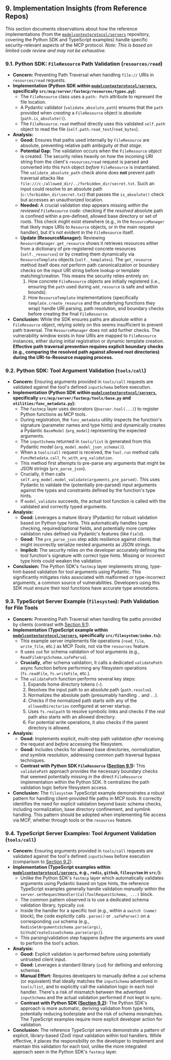 ## 9. Implementation Insights (from Reference Repos)

This section documents observations about how the reference implementations (from the [`modelcontextprotocol/servers`](https://github.com/modelcontextprotocol/servers) repository, covering the Python SDK and TypeScript examples) handle specific security-relevant aspects of the MCP protocol. *Note: This is based on limited code review and may not be exhaustive.*

### 9.1. Python SDK: `FileResource` Path Validation (`resources/read`)

-   **Concern:** Preventing Path Traversal when handling `file://` URIs in `resources/read` requests.
-   **Implementation (Python SDK within [`modelcontextprotocol/servers`](https://github.com/modelcontextprotocol/servers), specifically `src/mcp/server/fastmcp/resources/types.py`):**
    -   The `FileResource` class uses a `path: Path` attribute to represent the file location.
    -   A Pydantic validator (`validate_absolute_path`) ensures that the `path` provided when *creating* a `FileResource` object is absolute (`path.is_absolute()`).
    -   The `FileResource.read` method directly uses this validated `self.path` object to read the file (`self.path.read_text`/`read_bytes`).
-   **Analysis:**
    -   **Good:** Ensures that paths used internally by `FileResource` are absolute, preventing relative path ambiguity *at that stage*.
    -   **Potential Gap:** The validation occurs when the `FileResource` *object* is created. The security relies heavily on how the incoming URI string from the client's `resources/read` request is parsed and converted into this `Path` object *before* `FileResource` is instantiated. The `validate_absolute_path` check alone does **not** prevent path traversal attacks like `file:///c:/allowed_dir/../forbidden_dir/secret.txt`. Such an input could resolve to an absolute path (`c:\forbidden_dir\secret.txt`) that passes the `is_absolute()` check but accesses an unauthorized location.
    -   **Needed:** A crucial validation step appears missing *within the reviewed `FileResource` code*: checking if the *resolved* absolute path is confined within a pre-defined, allowed base directory or set of roots. This check might exist elsewhere (e.g., in the `ResourceManager` that likely maps URIs to `Resource` objects, or in the main request handler), but it's not evident in the `FileResource` itself.
    -   **Update (ResourceManager):** Reviewing `ResourceManager.get_resource` shows it retrieves resources either from a dictionary of pre-registered concrete resources (`self._resources`) or by creating them dynamically via `ResourceTemplate` objects (`self._templates`). The `get_resource` method itself does *not* perform path canonicalization or boundary checks on the input URI string before lookup or template matching/creation. This means the security relies entirely on:
        1.  How concrete `FileResource` objects are initially registered (i.e., ensuring the `path` used during `add_resource` is safe and within bounds).
        2.  How `ResourceTemplate` implementations (specifically `template.create_resource` and the underlying functions they wrap) handle URI parsing, path resolution, and boundary checks before creating the final `FileResource`.
-   **Conclusion:** While the SDK ensures paths are absolute *within* a `FileResource` object, relying solely on this seems insufficient to prevent path traversal. The `ResourceManager` does not add further checks. The vulnerability window exists in how URIs are mapped to `FileResource` instances, either during initial registration or dynamic template creation. **Effective path traversal prevention requires explicit boundary checks (e.g., comparing the resolved path against allowed root directories) during the URI-to-Resource mapping process.**

### 9.2. Python SDK: Tool Argument Validation (`tools/call`)

-   **Concern:** Ensuring arguments provided in `tools/call` requests are validated against the tool's defined `inputSchema` before execution.
-   **Implementation (Python SDK within [`modelcontextprotocol/servers`](https://github.com/modelcontextprotocol/servers), specifically `src/mcp/server/fastmcp/tools/base.py` and `utilities/func_metadata.py`):**
    -   The `fastmcp` layer uses decorators (`@server.tool(...)`) to register Python functions as MCP tools.
    -   During registration, the `func_metadata` utility inspects the function's signature (parameter names and type hints) and dynamically creates a Pydantic `BaseModel` (`arg_model`) representing the expected arguments.
    -   The `inputSchema` returned in `tools/list` is generated from this Pydantic model (`arg_model.model_json_schema()`).
    -   When a `tools/call` request is received, the `Tool.run` method calls `FuncMetadata.call_fn_with_arg_validation`.
    -   This method first attempts to pre-parse any arguments that might be JSON strings (`pre_parse_json`).
    -   Crucially, it then calls `self.arg_model.model_validate(arguments_pre_parsed)`. This uses Pydantic to validate the (potentially pre-parsed) input arguments against the types and constraints defined by the function's type hints.
    -   If `model_validate` succeeds, the actual tool function is called with the validated and correctly typed arguments.
-   **Analysis:**
    -   **Good:** Leverages a mature library (Pydantic) for robust validation based on Python type hints. This automatically handles type checking, required/optional fields, and potentially more complex validation rules defined via Pydantic's features (like `Field`).
    -   **Good:** The `pre_parse_json` step adds resilience against clients that might incorrectly serialize nested arguments as JSON strings.
    -   **Implicit:** The security relies on the developer accurately defining the tool function's signature with correct type hints. Missing or incorrect type hints could weaken the validation.
-   **Conclusion:** The Python SDK's `fastmcp` layer implements strong, type-hint-based validation for tool arguments using Pydantic. This significantly mitigates risks associated with malformed or type-incorrect arguments, a common source of vulnerabilities. Developers using this SDK must ensure their tool functions have accurate type annotations.

### 9.3. TypeScript Server Example (`filesystem`): Path Validation for File Tools

-   **Concern:** Preventing Path Traversal when handling file paths provided by clients (contrast with [Section 9.1](./09-implementation-insights.md#91-python-sdk-fileresource-path-validation-resourcesread)).
-   **Implementation (TypeScript example within [`modelcontextprotocol/servers`](https://github.com/modelcontextprotocol/servers), specifically `src/filesystem/index.ts`):**
    -   This example server implements file operations (`read_file`, `write_file`, etc.) as MCP *Tools*, not via the `resources` feature.
    -   It uses `zod` for schema validation of tool arguments (e.g., `ReadFileArgsSchema.safeParse`).
    -   **Crucially**, after schema validation, it calls a dedicated `validatePath` async function before performing any filesystem operations (`fs.readFile`, `fs.writeFile`, etc.).
    -   The `validatePath` function performs several key steps:
        1.  Expands home directory tokens (`~`).
        2.  Resolves the input path to an absolute path (`path.resolve`).
        3.  Normalizes the absolute path (presumably handling `.` and `..`).
        4.  Checks if the normalized path starts with any of the `allowedDirectories` configured at server startup.
        5.  Uses `fs.realpath` to resolve symbolic links and checks if the *real* path also starts with an allowed directory.
        6.  For potential write operations, it also checks if the parent directory is allowed.
-   **Analysis:**
    -   **Good:** Implements explicit, multi-step path validation *after* receiving the request and *before* accessing the filesystem.
    -   **Good:** Includes checks for allowed base directories, normalization, *and* symlink resolution, addressing common path traversal bypass techniques.
    -   **Contrast with Python SDK `FileResource` ([Section 9.1](./09-implementation-insights.md#91-python-sdk-fileresource-path-validation-resourcesread)):** This `validatePath` approach provides the necessary boundary checks that seemed potentially missing in the direct `FileResource` implementation within the Python SDK. It centralizes the path validation logic before filesystem access.
-   **Conclusion:** The `filesystem` TypeScript example demonstrates a robust pattern for handling client-provided file paths in MCP tools. It correctly identifies the need for explicit validation beyond basic schema checks, including normalization, base directory confinement, and symlink handling. This pattern should be adopted when implementing file access via MCP, whether through tools or the `resources` feature.

### 9.4. TypeScript Server Examples: Tool Argument Validation (`tools/call`)

-   **Concern:** Ensuring arguments provided in `tools/call` requests are validated against the tool's defined `inputSchema` before execution (comparison to [Section 9.2](./09-implementation-insights.md#92-python-sdk-tool-argument-validation-toolscall)).
-   **Implementation (TypeScript examples within [`modelcontextprotocol/servers`](https://github.com/modelcontextprotocol/servers), e.g., `redis`, `github`, `filesystem` in `src/`):**
    -   Unlike the Python SDK's `fastmcp` layer which automatically validates arguments using Pydantic based on type hints, the reference TypeScript examples generally handle validation *manually* within the `server.setRequestHandler(CallToolRequestSchema, ...)` block.
    -   The common pattern observed is to use a dedicated schema validation library, typically `zod`.
    -   Inside the handler for a specific tool (e.g., within a `switch (name)` block), the code explicitly calls `.parse()` or `.safeParse()` on a corresponding `zod` schema (e.g., `RedisSetArgumentsSchema.parse(args)`, `GithubCreateIssueSchema.parse(args)`).
    -   This parsing/validation step happens *before* the arguments are used to perform the tool's action.
-   **Analysis:**
    -   **Good:** Explicit validation is performed before using potentially untrusted client input.
    -   **Good:** Leverages a standard library (`zod`) for defining and enforcing schemas.
    -   **Manual Effort:** Requires developers to manually define a `zod` schema (or equivalent) that ideally matches the `inputSchema` advertised in `tools/list`, and to explicitly call the validation logic in each tool handler. There's a risk of mismatch between the advertised `inputSchema` and the actual validation performed if not kept in sync.
    -   **Contrast with Python SDK ([Section 9.2](./09-implementation-insights.md#92-python-sdk-tool-argument-validation-toolscall)):** The Python SDK's approach is more automatic, deriving validation from type hints, potentially reducing boilerplate and the risk of schema mismatches. The TypeScript examples require more explicit developer action for validation.
-   **Conclusion:** The reference TypeScript servers demonstrate a pattern of explicit, library-based (Zod) input validation within tool handlers. While effective, it places the responsibility on the developer to implement and maintain this validation for each tool, unlike the more integrated approach seen in the Python SDK's `fastmcp` layer. 